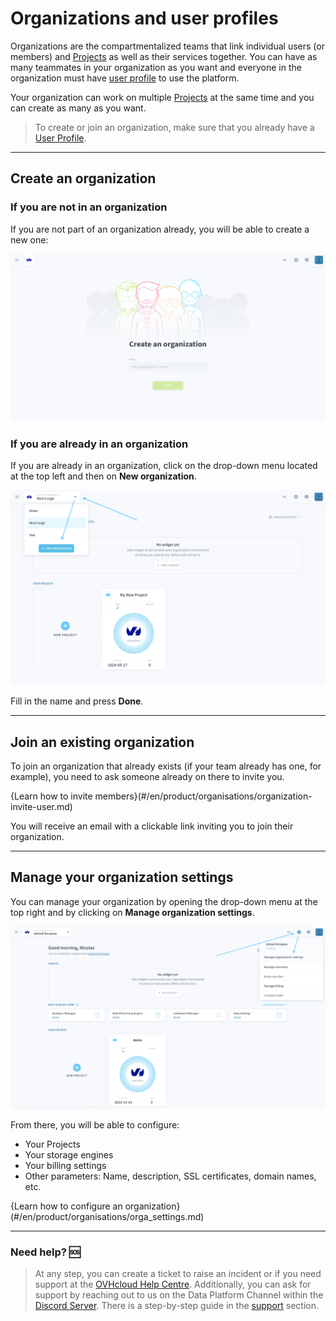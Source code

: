 # Organizations and user profiles

Organizations are the compartmentalized teams that link individual users (or members) and [Projects](/en/product/project/index.md) as well as their services together. You can have as many teammates in your organization as you want and everyone in the organization must have [user profile](/en/product/organisations/profile.md) to use the platform.

Your organization can work on multiple [Projects](/en/product/project/index.md) at the same time and you can create as many as you want.

> To create or join an organization, make sure that you already have a [User Profile](/en/product/organisations/profile.md).

---
## Create an organization
### If you are not in an organization
If you are not part of an organization already, you will be able to create a new one:

![start without organization](picts/startWithoutOrganization2.png)

### If you are already in an organization

If you are already in an organization, click on the drop-down menu located at the top left and then on **New organization**.

![start with an organization](picts/startWithOrganization2.png)

Fill in the name and press **Done**. 

---
## Join an existing organization
To join an organization that already exists (if your team already has one, for example), you need to ask someone already on there to invite you.

{Learn how to invite members}(#/en/product/organisations/organization-invite-user.md)

You will receive an email with a clickable link inviting you to join their organization.


---
## Manage your organization settings

You can manage your organization by opening the drop-down menu at the top right and by clicking on **Manage organization settings**.

![Go To Organization](picts/goToOrganization2.png)

From there, you will be able to configure:
- Your Projects
- Your storage engines
- Your billing settings
- Other parameters: Name, description, SSL certificates, domain names, etc.

{Learn how to configure an organization}(#/en/product/organisations/orga_settings.md)

---
###  Need help? 🆘

> At any step, you can create a ticket to raise an incident or if you need support at the [OVHcloud Help Centre](https://help.ovhcloud.com/csm/fr-home?id=csm_index). Additionally, you can ask for support by reaching out to us on the Data Platform Channel within the [Discord Server](https://discord.com/channels/850031577277792286/1163465539981672559). There is a step-by-step guide in the [support](/en/support/index.md) section.